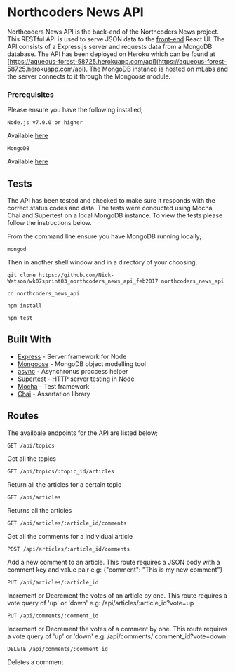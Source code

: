 # Northcoders News API

Northcoders News API is the back-end of the Northcoders News project. This RESTful API is used to serve JSON data to the [front-end](https://github.com/Nick-Watson/northcoders_news_ui
) React UI. The API consists of a Express.js server and requests data from a MongoDB database. The API has been deployed on Heroku which can be found at [https://aqueous-forest-58725.herokuapp.com/api](https://aqueous-forest-58725.herokuapp.com/api). The MongoDB instance is hosted on mLabs and the server connects to it through the Mongoose module. 

### Prerequisites

Please ensure you have the following installed;

```
Node.js v7.0.0 or higher
```
Available [here](https://nodejs.org/en/download/current/)

```
MongoDB
```
Available [here](https://docs.mongodb.com/manual/administration/install-community/)

## Tests

The API has been tested and checked to make sure it responds with the correct status codes and data. The tests were conducted using Mocha, Chai and Supertest on a local MongoDB instance. To view the tests please follow the instructions below.

From the command line ensure you have MongoDB running locally;

````````
mongod
````````
Then in another shell window and in a directory of your choosing;

````````
git clone https://github.com/Nick-Watson/wk07sprint03_northcoders_news_api_feb2017 northcoders_news_api

cd northcoders_news_api

npm install 

npm test

````````

## Built With

* [Express](https://github.com/expressjs/express) - Server framework for Node
* [Mongoose](https://github.com/Automattic/mongoose) - MongoDB object modelling tool
* [async](https://github.com/caolan/async) - Asynchronus proccess helper
* [Supertest](https://github.com/visionmedia/supertest) - HTTP server testing in Node
* [Mocha](https://mochajs.org/) - Test framework
* [Chai](http://chaijs.com/) - Assertation library

## Routes

The availbale endpoints for the API are listed below;

```
GET /api/topics
```
Get all the topics

```
GET /api/topics/:topic_id/articles
```
Return all the articles for a certain topic

```
GET /api/articles
```
Returns all the articles

```
GET /api/articles/:article_id/comments
```
Get all the comments for a individual article

```
POST /api/articles/:article_id/comments
```
Add a new comment to an article. This route requires a JSON body with a comment key and value pair
e.g: {"comment": "This is my new comment"}

```
PUT /api/articles/:article_id
```
Increment or Decrement the votes of an article by one. This route requires a vote query of 'up' or 'down'
e.g: /api/articles/:article_id?vote=up

```
PUT /api/comments/:comment_id
```
Increment or Decrement the votes of a comment by one. This route requires a vote query of 'up' or 'down'
e.g: /api/comments/:comment_id?vote=down

```
DELETE /api/comments/:comment_id
```
Deletes a comment

